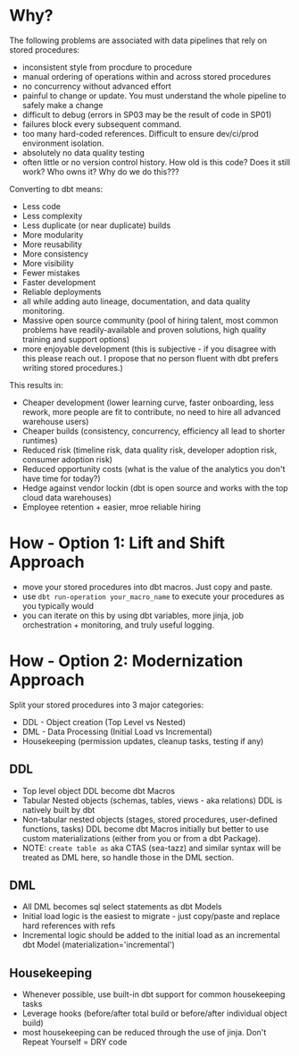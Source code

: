# Why?
The following problems are associated with data pipelines that rely on stored procedures:
- inconsistent style from procdure to procedure
- manual ordering of operations within and across stored procedures
- no concurrency without advanced effort
- painful to change or update. You must understand the whole pipeline to safely make a change
- difficult to debug (errors in SP03 may be the result of code in SP01)
- failures block every subsequent command. 
- too many hard-coded references. Difficult to ensure dev/ci/prod environment isolation.
- absolutely no data quality testing
- often little or no version control history. How old is this code? Does it still work? Who owns it? Why do we do this???

Converting to dbt means:
- Less code
- Less complexity
- Less duplicate (or near duplicate) builds 
- More modularity
- More reusability
- More consistency
- More visibility
- Fewer mistakes
- Faster development
- Reliable deployments
- all while adding auto lineage, documentation, and data quality monitoring.
- Massive open source community (pool of hiring talent, most common problems have readily-available and proven solutions, high quality training and support options)
- more enjoyable development (this is subjective - if you disagree with this please reach out. I propose that no person fluent with dbt prefers writing stored procedures.)

This results in:
- Cheaper development (lower learning curve, faster onboarding, less rework, more people are fit to contribute, no need to hire all advanced warehouse users)
- Cheaper builds (consistency, concurrency, efficiency all lead to shorter runtimes)
- Reduced risk (timeline risk, data quality risk, developer adoption risk, consumer adoption risk)
- Reduced opportunity costs (what is the value of the analytics you don't have time for today?)
- Hedge against vendor lockin (dbt is open source and works with the top cloud data warehouses)
- Employee retention + easier, mroe reliable hiring

# How - Option 1: Lift and Shift Approach
- move your stored procedures into dbt macros. Just copy and paste.
- use `dbt run-operation your_macro_name` to execute your procedures as you typically would
- you can iterate on this by using dbt variables, more jinja, job orchestration + monitoring, and truly useful logging.

# How - Option 2: Modernization Approach
Split your stored procedures into 3 major categories:
- DDL - Object creation (Top Level vs Nested)
- DML - Data Processing (Initial Load vs Incremental)
- Housekeeping (permission updates, cleanup tasks, testing if any)

## DDL
- Top level object DDL become dbt Macros
- Tabular Nested objects (schemas, tables, views - aka relations) DDL is natively built by dbt
- Non-tabular nested objects (stages, stored procedures, user-defined functions, tasks) DDL become dbt Macros initially but better to use custom materializations (either from you or from a dbt Package).
- NOTE: `create table as` aka CTAS (sea-tazz) and similar syntax will be treated as DML here, so handle those in the DML section. 

## DML
- All DML becomes sql select statements as dbt Models
- Initial load logic is the easiest to migrate - just copy/paste and replace hard references with refs
- Incremental logic should be added to the initial load as an incremental dbt Model (materialization='incremental')

## Housekeeping
- Whenever possible, use built-in dbt support for common housekeeping tasks
- Leverage hooks (before/after total build or before/after individual object build)
- most housekeeping can be reduced through the use of jinja. Don't Repeat Yourself = DRY code